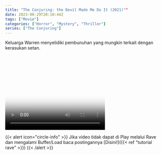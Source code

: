 ```yaml
---
title: "The Conjuring: the Devil Made Me Do It (2021)""
date: 2023-08-29T20:10:44Z
tags: ["Movie"]
categories: ["Horror", "Mystery", "Thriller"]
series: ["The Conjuring"]
---
```


Keluarga Warren menyelidiki pembunuhan yang mungkin terkait dengan kerasukan setan.

<video width="320" height="240" poster="https://www.themoviedb.org/t/p/original/icWg7FV0WdlQd1NAGxlBJ0ecpvi.jpg" controls>
   <source src="https://kp3d-my.sharepoint.com/personal/ryoo_kp3d_onmicrosoft_com/_layouts/15/download.aspx?share=EajBl5Fh1mFAnIIl-r75gu8Bp-7HSGmhBL4yiRRpfSlhLw" type="video/mp4">
</video>

{{< alert icon="circle-info" >}}
Jika video tidak dapat di Play melalui Rave dan mengalami Buffer/Load baca postingannya [Disini!]({{< ref "tutorial rave" >}})
{{< /alert >}}

